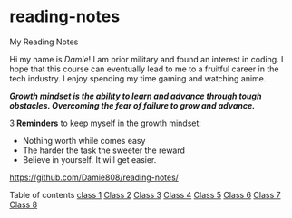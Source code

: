 # reading-notes
My Reading Notes

Hi my name is *Damie*! I am prior military and found an interest in coding. I hope that this course can eventually lead to me to a fruitful career in the tech industry. I enjoy spending my time gaming and watching anime.

**_Growth mindset is the ability to learn and advance through tough obstacles. Overcoming the fear of failure to grow and advance._**

3 **Reminders** to keep myself in the growth mindset:

 - Nothing worth while comes easy
 - The harder the task the sweeter the reward
 - Believe in yourself. It will get easier.
 
 https://github.com/Damie808/reading-notes/

Table of contents
[class 1](https://damie808.github.io/reading-notes/class1reflection)
[Class 2](https://damie808.github.io/reading-notes/class2reflection)
[Class 3](https://damie808.github.io/reading-notes/class3reflection)
[Class 4](https://damie808.github.io/reading-notes/class4reflection)
[Class 5](https://damie808.github.io/reading-notes/class5reflection)
[Class 6](https://damie808.github.io/reading-notes/class6reflection)
[Class 7](https://damie808.github.io/reading-notes/class7reflection)
[Class 8](https://damie808.github.io/reading-notes/class8reflection)